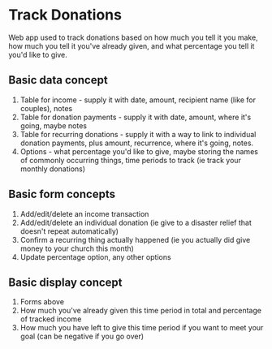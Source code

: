 # Track Donations
Web app used to track donations based on how much you tell it you make, how much you tell it you've already given, and what percentage you tell it you'd like to give.

## Basic data concept

1. Table for income - supply it with date, amount, recipient name (like for couples), notes
2. Table for donation payments - supply it with date, amount, where it's going, maybe notes
3. Table for recurring donations - supply it with a way to link to individual donation payments, plus amount, recurrence, where it's going, notes.
4. Options - what percentage you'd like to give, maybe storing the names of commonly occurring things, time periods to track (ie track your monthly donations)

## Basic form concepts

1. Add/edit/delete an income transaction
2. Add/edit/delete an individual donation (ie give to a disaster relief that doesn't repeat automatically)
3. Confirm a recurring thing actually happened (ie you actually did give money to your church this month)
4. Update percentage option, any other options

## Basic display concept

1. Forms above
2. How much you've already given this time period in total and percentage of tracked income
3. How much you have left to give this time period if you want to meet your goal (can be negative if you go over)
